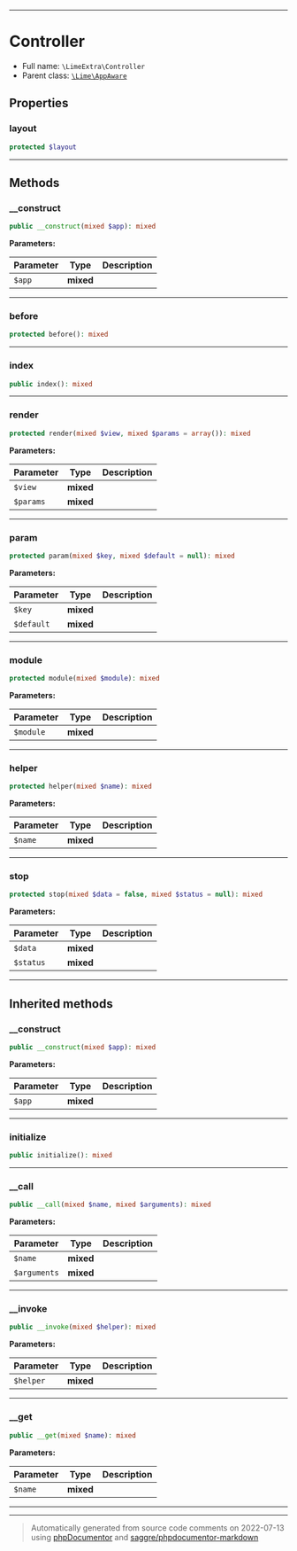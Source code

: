 ***

# Controller





* Full name: `\LimeExtra\Controller`
* Parent class: [`\Lime\AppAware`](../Lime/AppAware.md)



## Properties


### layout



```php
protected $layout
```






***

## Methods


### __construct



```php
public __construct(mixed $app): mixed
```








**Parameters:**

| Parameter | Type | Description |
|-----------|------|-------------|
| `$app` | **mixed** |  |




***

### before



```php
protected before(): mixed
```











***

### index



```php
public index(): mixed
```











***

### render



```php
protected render(mixed $view, mixed $params = array()): mixed
```








**Parameters:**

| Parameter | Type | Description |
|-----------|------|-------------|
| `$view` | **mixed** |  |
| `$params` | **mixed** |  |




***

### param



```php
protected param(mixed $key, mixed $default = null): mixed
```








**Parameters:**

| Parameter | Type | Description |
|-----------|------|-------------|
| `$key` | **mixed** |  |
| `$default` | **mixed** |  |




***

### module



```php
protected module(mixed $module): mixed
```








**Parameters:**

| Parameter | Type | Description |
|-----------|------|-------------|
| `$module` | **mixed** |  |




***

### helper



```php
protected helper(mixed $name): mixed
```








**Parameters:**

| Parameter | Type | Description |
|-----------|------|-------------|
| `$name` | **mixed** |  |




***

### stop



```php
protected stop(mixed $data = false, mixed $status = null): mixed
```








**Parameters:**

| Parameter | Type | Description |
|-----------|------|-------------|
| `$data` | **mixed** |  |
| `$status` | **mixed** |  |




***


## Inherited methods


### __construct



```php
public __construct(mixed $app): mixed
```








**Parameters:**

| Parameter | Type | Description |
|-----------|------|-------------|
| `$app` | **mixed** |  |




***

### initialize



```php
public initialize(): mixed
```











***

### __call



```php
public __call(mixed $name, mixed $arguments): mixed
```








**Parameters:**

| Parameter | Type | Description |
|-----------|------|-------------|
| `$name` | **mixed** |  |
| `$arguments` | **mixed** |  |




***

### __invoke



```php
public __invoke(mixed $helper): mixed
```








**Parameters:**

| Parameter | Type | Description |
|-----------|------|-------------|
| `$helper` | **mixed** |  |




***

### __get



```php
public __get(mixed $name): mixed
```








**Parameters:**

| Parameter | Type | Description |
|-----------|------|-------------|
| `$name` | **mixed** |  |




***


***
> Automatically generated from source code comments on 2022-07-13 using [phpDocumentor](http://www.phpdoc.org/) and [saggre/phpdocumentor-markdown](https://github.com/Saggre/phpDocumentor-markdown)

